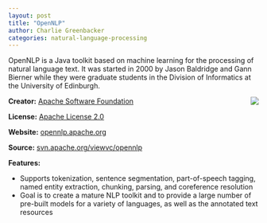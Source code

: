 ```yaml
---
layout: post
title: "OpenNLP"
author: Charlie Greenbacker
categories: natural-language-processing
---
```

OpenNLP is a Java toolkit based on machine learning for the processing of natural language text. It was started in 2000 by Jason Baldridge and Gann Bierner while they were graduate students in the Division of Informatics at the University of Edinburgh.

[<img style="float: right" src="{{ site.url }}/img/onlplogo.jpg" />](http://opennlp.apache.org/)

__Creator:__ [Apache Software Foundation](http://www.apache.org/)

__License:__ [Apache License 2.0](http://opensource.org/licenses/Apache-2.0)

__Website:__ [opennlp.apache.org](http://opennlp.apache.org/)

__Source:__ [svn.apache.org/viewvc/opennlp](http://svn.apache.org/viewvc/opennlp/)

__Features:__

* Supports tokenization, sentence segmentation, part-of-speech tagging, named entity extraction, chunking, parsing, and coreference resolution
* Goal is to create a mature NLP toolkit and to provide a large number of pre-built models for a variety of languages, as well as the annotated text resources

